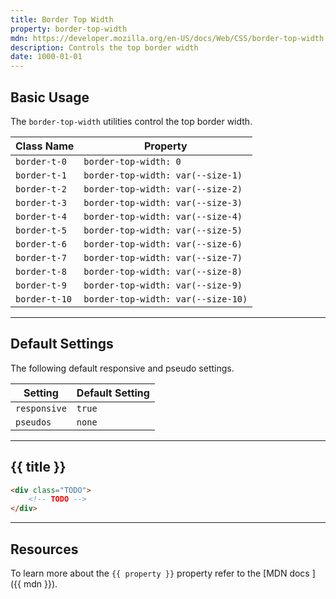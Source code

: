```yaml
---
title: Border Top Width
property: border-top-width
mdn: https://developer.mozilla.org/en-US/docs/Web/CSS/border-top-width
description: Controls the top border width
date: 1000-01-01
---
```


## Basic Usage

The `border-top-width` utilities control the top border width.

| Class Name    | Property                           |
| ------------- | ---------------------------------- |
| `border-t-0`  | `border-top-width: 0`              |
| `border-t-1`  | `border-top-width: var(--size-1)`  |
| `border-t-2`  | `border-top-width: var(--size-2)`  |
| `border-t-3`  | `border-top-width: var(--size-3)`  |
| `border-t-4`  | `border-top-width: var(--size-4)`  |
| `border-t-5`  | `border-top-width: var(--size-5)`  |
| `border-t-6`  | `border-top-width: var(--size-6)`  |
| `border-t-7`  | `border-top-width: var(--size-7)`  |
| `border-t-8`  | `border-top-width: var(--size-8)`  |
| `border-t-9`  | `border-top-width: var(--size-9)`  |
| `border-t-10` | `border-top-width: var(--size-10)` |

---

## Default Settings

The following default responsive and pseudo settings.

| Setting      | Default Setting |
| ------------ | --------------- |
| `responsive` | `true`          |
| `pseudos`    | `none`          |

---

## {{ title }}

<div class="bg-silver-200 p-20 h-256 radius-md flex flex-wrap align-content-center">
  <!-- ... -->
</div>

```html
<div class="TODO">
	<!-- TODO -->
</div>
```

---

## Resources

To learn more about the `{{ property }}` property refer to the [MDN docs <i class="far fa-external-link ml-6"></i>]({{ mdn }}).
